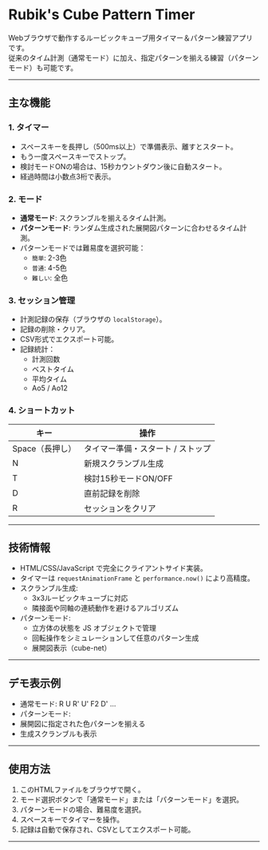 # Rubik's Cube Pattern Timer

Webブラウザで動作するルービックキューブ用タイマー＆パターン練習アプリです。  
従来のタイム計測（通常モード）に加え、指定パターンを揃える練習（パターンモード）も可能です。

---

## 主な機能

### 1. タイマー
- スペースキーを長押し（500ms以上）で準備表示、離すとスタート。
- もう一度スペースキーでストップ。
- 検討モードONの場合は、15秒カウントダウン後に自動スタート。
- 経過時間は小数点3桁で表示。

### 2. モード
- **通常モード**: スクランブルを揃えるタイム計測。
- **パターンモード**: ランダム生成された展開図パターンに合わせるタイム計測。
- パターンモードでは難易度を選択可能：
  - `簡単`: 2-3色
  - `普通`: 4-5色
  - `難しい`: 全色

### 3. セッション管理
- 計測記録の保存（ブラウザの `localStorage`）。
- 記録の削除・クリア。
- CSV形式でエクスポート可能。
- 記録統計：
  - 計測回数
  - ベストタイム
  - 平均タイム
  - Ao5 / Ao12

### 4. ショートカット
| キー | 操作 |
|-----|-----|
| Space（長押し） | タイマー準備・スタート / ストップ |
| N | 新規スクランブル生成 |
| T | 検討15秒モードON/OFF |
| D | 直前記録を削除 |
| R | セッションをクリア |

---

## 技術情報

- HTML/CSS/JavaScript で完全にクライアントサイド実装。
- タイマーは `requestAnimationFrame` と `performance.now()` により高精度。
- スクランブル生成:
  - 3x3ルービックキューブに対応
  - 隣接面や同軸の連続動作を避けるアルゴリズム
- パターンモード:
  - 立方体の状態を JS オブジェクトで管理
  - 回転操作をシミュレーションして任意のパターン生成
  - 展開図表示（cube-net）

---

## デモ表示例

- 通常モード:
  R U R' U' F2 D' ...
- パターンモード:
- 展開図に指定された色パターンを揃える
- 生成スクランブルも表示

---

## 使用方法

1. このHTMLファイルをブラウザで開く。
2. モード選択ボタンで「通常モード」または「パターンモード」を選択。
3. パターンモードの場合、難易度を選択。
4. スペースキーでタイマーを操作。
5. 記録は自動で保存され、CSVとしてエクスポート可能。

---
